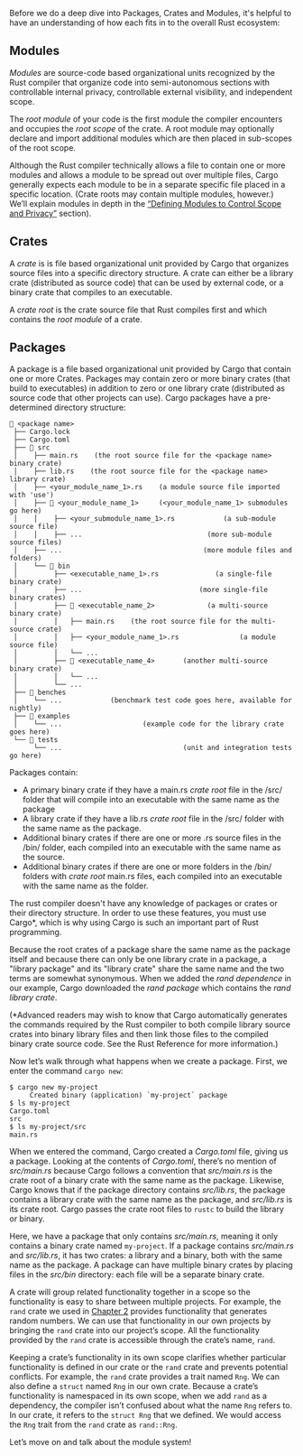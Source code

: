 Before we do a deep dive into Packages, Crates and Modules, it's helpful to
have an understanding of how each fits in to the overall Rust ecosystem:

## Modules

*Modules* are source-code based organizational units recognized by the Rust
compiler that organize code into semi-autonomous sections with controllable
internal privacy, controllable external visibility, and independent scope.

The *root module* of your code is the first module the compiler encounters and
occupies the *root scope* of the crate. A root module may optionally declare
and import additional modules which are then placed in sub-scopes of the root
scope.

Although the Rust compiler technically allows a file to contain one or more
modules and allows a module to be spread out over multiple files, Cargo
generally expects each module to be in a separate specific file placed in a
specific location.  (Crate roots may contain multiple modules, however.)
We’ll explain modules in depth in the [“Defining Modules to Control Scope and
Privacy”][modules] section).

## Crates

A *crate* is is file based organizational unit provided by Cargo that
organizes source files into a specific directory structure. A crate can either
be a library crate (distributed as source code) that can be used by external
code, or a binary crate that compiles to an executable.

A *crate root* is the crate source file that Rust compiles first and which
contains the *root module* of a crate.  

## Packages

A package is a file based organizational unit provided by Cargo that contain
one or more Crates. Packages may contain zero or more binary crates (that
build to executables) in addition to zero or one library crate (distributed as
source code that other projects can use). Cargo packages have a pre-determined
directory structure:

```
📁 <package name>
 ├── Cargo.lock
 ├── Cargo.toml
 ├── 📁 src
 │    ├── main.rs    (the root source file for the <package name> binary crate)
 │    ├── lib.rs    (the root source file for the <package name> library crate)
 │    ├── <your_module_name_1>.rs    (a module source file imported with 'use')
 │    ├── 📁 <your_module_name_1>     (<your_module_name_1> submodules go here)
 │    │    ├── <your_submodule_name_1>.rs            (a sub-module source file)
 │    │    ├── ...                               (more sub-module source files)
 │    ├── ...                                   (more module files and folders)
 │    └── 📁 bin
 │         ├── <executable_name_1>.rs              (a single-file binary crate)
 │         ├── ...                             (more single-file binary crates)
 │         ├── 📁 <executable_name_2>             (a multi-source binary crate)
 │         │   ├── main.rs    (the root source file for the multi-source crate)
 │         │   ├── <your_module_name_1>.rs               (a module source file)
 │         │   └── ...
 │         ├── 📁 <executable_name_4>       (another multi-source binary crate)
 │         │   └── ...
 │         └── ...
 ├── 📁 benches
 │    └── ...            (benchmark test code goes here, available for nightly)
 ├── 📁 examples
 │    └── ...                    (example code for the library crate goes here)
 └── 📁 tests
      └── ...                              (unit and integration tests go here)
```

Packages contain:

* A primary binary crate if they have a main.rs *crate root* file in the
<package name>/src/ folder that will compile into an executable with the same
name as the package
* A library crate if they have a lib.rs *crate root* file
in the <package name>/src/ folder with the same name as the package.
* Additional binary crates if there are one or more .rs source files in the
<package name>/bin/ folder, each compiled into an executable with the same
name as the source.
* Additional binary crates if there are one or more folders in the <package
name>/bin/ folders with *crate root* main.rs files, each compiled into an
executable with the same name as the folder.

The rust compiler doesn't have any knowledge of packages or crates or their
directory structure. In order to use these features, you must use Cargo*,
which is why using Cargo is such an important part of Rust programming.

Because the root crates of a package share the same name as the package itself
and because there can only be one library crate in a package, a "library
package" and its "library crate" share the same name and the two terms are
somewhat synonymous. When we added the *rand dependence* in our example, Cargo
downloaded the *rand package* which contains the *rand library crate*.

(*Advanced readers may wish to know that Cargo automatically generates the
commands required by the Rust compiler to both compile library source crates
into binary library files and then link those files to the compiled binary
crate source code. See the Rust Reference for more information.)

Now let’s walk through what happens when we create a package. First, we enter
the command `cargo new`:

```console
$ cargo new my-project
     Created binary (application) `my-project` package
$ ls my-project
Cargo.toml
src
$ ls my-project/src
main.rs
```

When we entered the command, Cargo created a *Cargo.toml* file, giving us a
package. Looking at the contents of *Cargo.toml*, there’s no mention of
*src/main.rs* because Cargo follows a convention that *src/main.rs* is the
crate root of a binary crate with the same name as the package. Likewise, Cargo
knows that if the package directory contains *src/lib.rs*, the package contains
a library crate with the same name as the package, and *src/lib.rs* is its
crate root. Cargo passes the crate root files to `rustc` to build the library
or binary.

Here, we have a package that only contains *src/main.rs*, meaning it only
contains a binary crate named `my-project`. If a package contains *src/main.rs*
and *src/lib.rs*, it has two crates: a library and a binary, both with the same
name as the package. A package can have multiple binary crates by placing files
in the *src/bin* directory: each file will be a separate binary crate.

A crate will group related functionality together in a scope so the
functionality is easy to share between multiple projects. For example, the
`rand` crate we used in [Chapter 2][rand]<!-- ignore --> provides functionality
that generates random numbers. We can use that functionality in our own
projects by bringing the `rand` crate into our project’s scope. All the
functionality provided by the `rand` crate is accessible through the crate’s
name, `rand`.

Keeping a crate’s functionality in its own scope clarifies whether particular
functionality is defined in our crate or the `rand` crate and prevents
potential conflicts. For example, the `rand` crate provides a trait named
`Rng`. We can also define a `struct` named `Rng` in our own crate. Because a
crate’s functionality is namespaced in its own scope, when we add `rand` as a
dependency, the compiler isn’t confused about what the name `Rng` refers to. In
our crate, it refers to the `struct Rng` that we defined. We would access the
`Rng` trait from the `rand` crate as `rand::Rng`.

Let’s move on and talk about the module system!

[modules]: ch07-02-defining-modules-to-control-scope-and-privacy.html
[rand]: ch02-00-guessing-game-tutorial.html#generating-a-random-number
